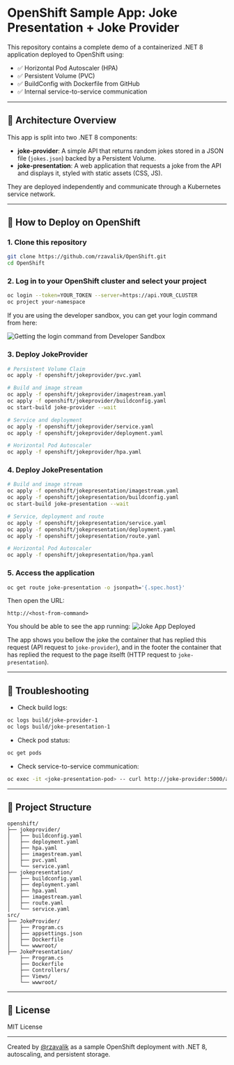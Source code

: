 # OpenShift Sample App: Joke Presentation + Joke Provider

This repository contains a complete demo of a containerized .NET 8 application deployed to OpenShift using:

- ✅ Horizontal Pod Autoscaler (HPA)
- ✅ Persistent Volume (PVC)
- ✅ BuildConfig with Dockerfile from GitHub
- ✅ Internal service-to-service communication

---

## 🎯 Architecture Overview

This app is split into two .NET 8 components:

- **joke-provider**: A simple API that returns random jokes stored in a JSON file (`jokes.json`) backed by a Persistent Volume.
- **joke-presentation**: A web application that requests a joke from the API and displays it, styled with static assets (CSS, JS).

They are deployed independently and communicate through a Kubernetes service network.

---

## 🚀 How to Deploy on OpenShift

### 1. Clone this repository

```bash
git clone https://github.com/rzavalik/OpenShift.git
cd OpenShift
```

### 2. Log in to your OpenShift cluster and select your project

```bash
oc login --token=YOUR_TOKEN --server=https://api.YOUR_CLUSTER
oc project your-namespace
```

If you are using the developer sandbox, you can get your login command from here:

![Getting the login command from Developer Sandbox](https://github.com/user-attachments/assets/18e26fe0-c593-44d4-94e4-4cb46e967e74)


### 3. Deploy JokeProvider

```bash
# Persistent Volume Claim
oc apply -f openshift/jokeprovider/pvc.yaml

# Build and image stream
oc apply -f openshift/jokeprovider/imagestream.yaml
oc apply -f openshift/jokeprovider/buildconfig.yaml
oc start-build joke-provider --wait

# Service and deployment
oc apply -f openshift/jokeprovider/service.yaml
oc apply -f openshift/jokeprovider/deployment.yaml

# Horizontal Pod Autoscaler
oc apply -f openshift/jokeprovider/hpa.yaml
```

### 4. Deploy JokePresentation

```bash
# Build and image stream
oc apply -f openshift/jokepresentation/imagestream.yaml
oc apply -f openshift/jokepresentation/buildconfig.yaml
oc start-build joke-presentation --wait

# Service, deployment and route
oc apply -f openshift/jokepresentation/service.yaml
oc apply -f openshift/jokepresentation/deployment.yaml
oc apply -f openshift/jokepresentation/route.yaml

# Horizontal Pod Autoscaler
oc apply -f openshift/jokepresentation/hpa.yaml
```

### 5. Access the application

```bash
oc get route joke-presentation -o jsonpath='{.spec.host}'
```

Then open the URL:

```
http://<host-from-command>
```
You should be able to see the app running:
![Joke App Deployed](https://github.com/user-attachments/assets/93a02926-0c2f-474f-ba10-2f9ee7c89c7f)

The app shows you bellow the joke the container that has replied this request (API request to `joke-provider`), and in the footer the container that has replied the request to the page itselft (HTTP request to `joke-presentation`).

---

## 🧪 Troubleshooting

- Check build logs:
```bash
oc logs build/joke-provider-1
oc logs build/joke-presentation-1
```
- Check pod status:
```bash
oc get pods
```
- Check service-to-service communication:
```bash
oc exec -it <joke-presentation-pod> -- curl http://joke-provider:5000/api
```

---

## 📂 Project Structure

```text
openshift/
├── jokeprovider/
│   ├── buildconfig.yaml
│   ├── deployment.yaml
│   ├── hpa.yaml
│   ├── imagestream.yaml
│   ├── pvc.yaml
│   └── service.yaml
├── jokepresentation/
│   ├── buildconfig.yaml
│   ├── deployment.yaml
│   ├── hpa.yaml
│   ├── imagestream.yaml
│   ├── route.yaml
│   └── service.yaml
src/
├── JokeProvider/
│   ├── Program.cs
│   ├── appsettings.json
│   ├── Dockerfile
│   └── wwwroot/
├── JokePresentation/
    ├── Program.cs
    ├── Dockerfile
    ├── Controllers/
    ├── Views/
    └── wwwroot/
```

---

## 📜 License

MIT License

---

Created by [@rzavalik](https://github.com/rzavalik) as a sample OpenShift deployment with .NET 8, autoscaling, and persistent storage.
